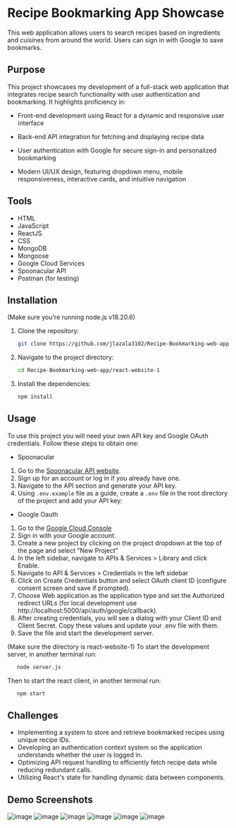 # Recipe Bookmarking App Showcase 

This web application allows users to search recipes based on ingredients and cuisines from around the world. Users can sign in with Google to save bookmarks. 

## Purpose

This project showcases my development of a full-stack web application that integrates recipe search functionality with user authentication and bookmarking. It highlights proficiency in:

* Front-end development using React for a dynamic and responsive user interface

* Back-end API integration for fetching and displaying recipe data

* User authentication with Google for secure sign-in and personalized bookmarking

* Modern UI/UX design, featuring dropdown menu, mobile responsiveness, interactive cards, and intuitive navigation
  
## Tools
* HTML
* JavaScript
* ReactJS
* CSS
* MongoDB
* Mongoose
* Google Cloud Services
* Spoonacular API
* Postman (for testing)
  
## Installation
(Make sure you're running node.js v18.20.6)

1. Clone the repository:
   ```bash
   git clone https://github.com/jlazala3102/Recipe-Bookmarking-web-app.git
   ```
2. Navigate to the project directory:
   ```bash
   cd Recipe-Bookmarking-web-app/react-website-1
   ```
3. Install the dependencies:
   ```bash
   npm install
   ```

## Usage

To use this project you will need your own API key and Google OAuth credentials. Follow these steps to obtain one:

* Spoonacular

1. Go to the [Spoonacular API website](https://spoonacular.com/food-api).
2. Sign up for an account or log in if you already have one.
3. Navigate to the API section and generate your API key.
4. Using `.env.example` file as a guide, create a `.env` file in the root directory of the project and add your API key:

* Google Oauth

1. Go to the [Google Cloud Console](https://console.cloud.google.com/getting-started)
2. Sign in with your Google account.
3. Create a new project by clicking on the project dropdown at the top of the page and select "New Project"
4. In the left sidebar, navigate to APIs & Services > Library and click Enable.
5. Navigate to API & Services > Credentials in the left sidebar
6. Click on Create Credentials button and select OAuth client ID (configure consent screen and save if prompted).
7. Choose Web application as the application type and set the Authorized redirect URLs (for local development use http://localhost:5000/api/auth/google/callback).
8. After creating credentials, you will see a dialog with your Client ID and Client Secret. Copy these values and update your .env file with them.
9. Save the file and start the development server.

(Make sure the directory is react-website-1)
To start the development server, in another terminal run: 
```bash
   node server.js
   ```

Then to start the react client, in another terminal run: 
```bash
   npm start
   ```

## Challenges
* Implementing a system to store and retrieve bookmarked recipes using unique recipe IDs.
* Developing an authentication context system so the application understands whether the user is logged in.
* Optimizing API request handling to efficiently fetch recipe data while reducing redundant calls.
* Utilizing React's state for handling dynamic data between components.

## Demo Screenshots
![image](https://github.com/user-attachments/assets/50704d76-785e-4757-af60-eff61b89f90f)
![image](https://github.com/user-attachments/assets/4a51fa5b-c4d2-48b3-ae95-177acb443aba)
![image](https://github.com/user-attachments/assets/40ca30a3-7a6c-4ca8-9ba3-52510ac643b5)
![image](https://github.com/user-attachments/assets/f1c0b823-3607-459a-9a38-f040b975dab6)
![image](https://github.com/user-attachments/assets/176f04da-5da1-4d39-82fb-920b5a47f6c5)
![image](https://github.com/user-attachments/assets/bfb5c9a7-009d-46b1-9828-d63a636a2039)






